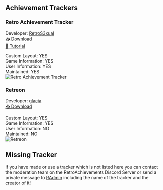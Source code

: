 ## Achievement Trackers
### Retro Achievement Tracker
Developer: [RetroS3xual](https://retroachievements.org/user/RetroS3xual)<br>
[📥 Download](https://github.com/Colossus-Gaming/retroachievements-layout-manager/releases)<br>
[🎥 Tutorial](https://www.youtube.com/watch?v=yDT2_K8h8fc)

Custom Layout: YES<br>
Game Information: YES<br>
User Information: YES<br>
Maintained: YES<br>
![Retro Achievement Tracker](/sort/images-sort/tracker1.png)

### Retreon
Developer: [glacia](https://retroachievements.org/user/glacia)<br>
[📥 Download](https://github.com/spaceglace/retreon/releases)

Custom Layout: YES<br>
Game Information: YES<br>
User Information: NO<br>
Maintained: NO<br>
![Retreon](/sort/images-sort/tracker2.png)

## Missing Tracker
If you have made or use a tracker which is not listed here you can contact the moderation team on the RetroAchievements Discord Server or send a private message to [RAdmin](https://retroachievements.org/user/RAdmin) including the name of the tracker and the creator of it!